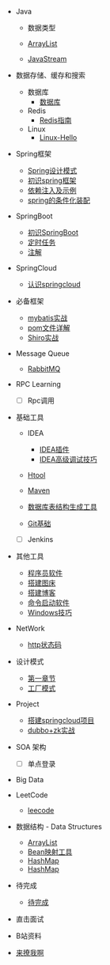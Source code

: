 - Java
  - 数据类型
  
  - [ArrayList](java/ArrayList.md)

  - [JavaStream](java/JavaStream流还可以这样玩.md)
  
- 数据存储、缓存和搜索
  - 数据库
    - [数据库](start/database.md)
  - Redis
     - [Redis指南](redis/Redis-Hello.md)
  - Linux
     - [Linux-Hello](database/Linux-Hello.md)
     
- Spring框架

  - [Spring设计模式](spring/Spring-Design-Patterns.md)
  - [初识spring框架](spring/【10分钟学Spring】：（一）初识Spring框架.md)
  - [依赖注入及示例](spring/【10分钟学Spring】：（二）一文搞懂spring依赖注入（DI）.md)
  - [spring的条件化装配](spring/【10分钟学Spring】：（三）你了解spring的高级装配吗_条件化装配bean.md)

- SpringBoot
  - [初识SpringBoot](springboot/SpringBoot-Hello.md)
  - [定时任务](springboot/Spingboot定时任务-Hello.md)
  - [注解](springboot/SpringBoot注解-Hello.md)

- SpringCloud
  - [认识springcloud](springcloud/SpringCloud-Hello.md)
  
  
- 必备框架
  - [mybatis实战](framework/mybatis实战.md)
  - [pom文件详解](framework/pom文件详解.md)
  - [Shiro实战](framework/Shiro实战.md)

  
- Message Queue
  - [RabbitMQ](message_queue/RabbitMQ-Hello.md)

- RPC Learning
  - [ ] Rpc调用

- 基础工具

  - IDEA
    - [IDEA插件](base_tool/IDEA/IDEA插件.md)
    - [IDEA高级调试技巧](base_tool/IDEA/IDEA高级调试技巧.md)

  - [Htool](base_tool/HTool.md)
  - [Maven](base_tool/Maven-Hello.md)

  - [数据库表结构生成工具](base_tool/数据库表结构生成工具.md)
  - [Git基础](base_tool/Git/Git-Hello.md)
  - [ ] Jenkins

- 其他工具
  - [程序员软件](other_tool/程序员软件.md)
  - [搭建图床](other_tool/搭建图床.md)
  - [搭建博客](other_tool/搭建博客.md)
  - [命令启动软件](other_tool/配置命令快速启动常用软件.md)
  - [Windows技巧](other_tool/Windows技巧.md)

- NetWork
  - [http状态码](network/http状态码.md)

- 设计模式

  - [第一章节](desgin-pattern/Java面试必备：手写单例模式.md)
  - [工厂模式](desgin-pattern/工厂模式超详解（代码示例）.md)

- Project

  - [搭建springcloud项目](project/搭建springcloud项目.md)
  - [dubbo+zk实战](project/dubbo+zk实战.md)

- SOA 架构
  - [ ] 单点登录
  
- Big Data

- LeetCode
  - [leecode](leecode/leecode.md)

- 数据结构 - Data Structures
  - [ArrayList](data_structures/ArrayList.md)
  - [Bean映射工具](data_structures/Bean映射工具.md)
  - [HashMap](data_structures/HashMap.md)
  - [HashMap](List集合遇到的坑/List集合遇到的坑.md)

- 待完成
  - [待完成](todo/狂神笔记.md)
  
  
- 直击面试

- B站资料

- [来撩我啊](callme.md)


